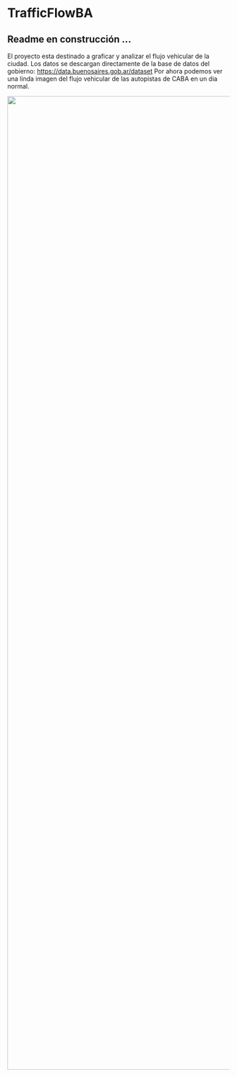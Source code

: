 # TrafficFlowBA

## Readme en construcción ...
El proyecto esta destinado a graficar y analizar el flujo vehicular de la ciudad. Los datos se descargan directamente de la base de datos del gobierno: https://data.buenosaires.gob.ar/dataset
Por ahora podemos ver una linda imagen del flujo vehicular de las autopistas de CABA en un dia normal.

<p align="center">
  <img src="https://github.com/hnatiuksanti/Buenos-Aires-DataBase/blob/main/im%C3%A1genes/mapa%20caba%2020_2_24.png" width="2200" />
</p>
